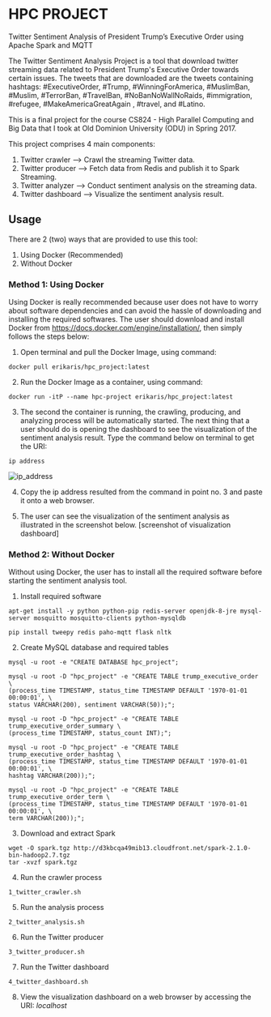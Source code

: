 # HPC PROJECT
Twitter Sentiment Analysis of President Trump’s Executive Order using Apache Spark and MQTT

The Twitter Sentiment Analysis Project is a tool that download twitter streaming data related to President Trump's Executive Order towards certain issues.
The tweets that are downloaded are the tweets containing hashtags: \#ExecutiveOrder​, ​\#Trump, \#WinningForAmerica​, \#MuslimBan​, \#Muslim​, \#TerrorBan​, \#TravelBan​, \#NoBanNoWallNoRaids​, \#immigration​, \#refugee​, \#MakeAmericaGreatAgain ​, \#travel, ​and \#Latino​.  

This is a final project for the course CS824 - High Parallel Computing and Big Data that I took at Old Dominion University (ODU) in Spring 2017.

This project comprises 4 main components:
1. Twitter crawler    --> Crawl the streaming Twitter data.
2. Twitter producer   --> Fetch data from Redis and publish it to Spark Streaming.
3. Twitter analyzer   --> Conduct sentiment analysis on the streaming data.
4. Twitter dashboard  --> Visualize the sentiment analysis result.

## Usage
There are 2 (two) ways that are provided to use this tool:
1. Using Docker (Recommended)
2. Without Docker

### Method 1: Using Docker
Using Docker is really recommended because user does not have to worry about software dependencies and can avoid the hassle of downloading and installing the required softwares.
The user should download and install Docker from https://docs.docker.com/engine/installation/, then simply follows the steps below:

1. Open terminal and pull the Docker Image, using command:
```
docker pull erikaris/hpc_project:latest
```

2. Run the Docker Image as a container, using command:
```
docker run -itP --name hpc-project erikaris/hpc_project:latest
```

3. The second the container is running, the crawling, producing, and analyzing process will be automatically started. The next thing that a user should do is opening the dashboard to see the visualization of the sentiment analysis result.
Type the command below on terminal to get the URI:
```
ip address
```
![ip_address](https://cloud.githubusercontent.com/assets/16355740/25354078/8f0773d0-28ff-11e7-9b96-c1b5fdf0a60e.png)

4. Copy the ip address resulted from the command in point no. 3 and paste it onto a web browser.

5. The user can see the visualization of the sentiment analysis as illustrated in the screenshot below.
[screenshot of visualization dashboard]


### Method 2: Without Docker
Without using Docker, the user has to install all the required software before starting the sentiment analysis tool.

1. Install required software
```
apt-get install -y python python-pip redis-server openjdk-8-jre mysql-server mosquitto mosquitto-clients python-mysqldb
```

```
pip install tweepy redis paho-mqtt flask nltk
```

2. Create MySQL database and required tables
```
mysql -u root -e "CREATE DATABASE hpc_project";
```

```
mysql -u root -D "hpc_project" -e "CREATE TABLE trump_executive_order \
(process_time TIMESTAMP, status_time TIMESTAMP DEFAULT '1970-01-01 00:00:01', \
status VARCHAR(200), sentiment VARCHAR(50));";
```

```
mysql -u root -D "hpc_project" -e "CREATE TABLE trump_executive_order_summary \
(process_time TIMESTAMP, status_count INT);";
```

```
mysql -u root -D "hpc_project" -e "CREATE TABLE trump_executive_order_hashtag \
(process_time TIMESTAMP, status_time TIMESTAMP DEFAULT '1970-01-01 00:00:01', \
hashtag VARCHAR(200));";
```

```
mysql -u root -D "hpc_project" -e "CREATE TABLE trump_executive_order_term \
(process_time TIMESTAMP, status_time TIMESTAMP DEFAULT '1970-01-01 00:00:01', \
term VARCHAR(200));";
```

3. Download and extract Spark
```
wget -O spark.tgz http://d3kbcqa49mib13.cloudfront.net/spark-2.1.0-bin-hadoop2.7.tgz
tar -xvzf spark.tgz
```

4. Run the crawler process
```
1_twitter_crawler.sh
```

5. Run the analysis process
```
2_twitter_analysis.sh
```

6. Run the Twitter producer
```
3_twitter_producer.sh
```

7. Run the Twitter dashboard
```
4_twitter_dashboard.sh
```
8. View the visualization dashboard on a web browser by accessing the URI: *localhost*
